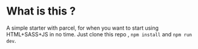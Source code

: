 # What is this ?

A simple starter with parcel, for when you want to start using HTML+SASS+JS in no time.
Just clone this repo , `npm install` and `npm run dev`.
